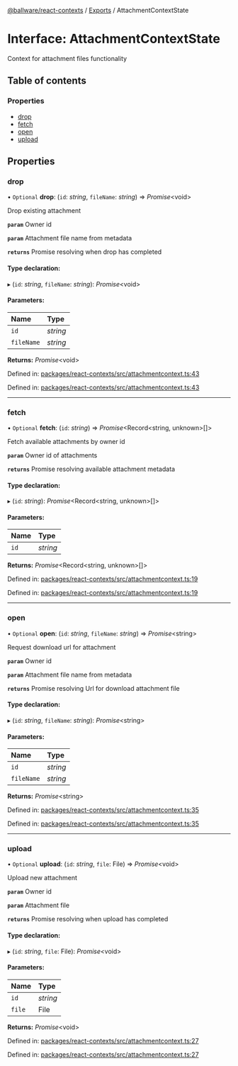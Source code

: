 [@ballware/react-contexts](../README.md) / [Exports](../modules.md) / AttachmentContextState

# Interface: AttachmentContextState

Context for attachment files functionality

## Table of contents

### Properties

- [drop](attachmentcontextstate.md#drop)
- [fetch](attachmentcontextstate.md#fetch)
- [open](attachmentcontextstate.md#open)
- [upload](attachmentcontextstate.md#upload)

## Properties

### drop

• `Optional` **drop**: (`id`: *string*, `fileName`: *string*) => *Promise*<void\>

Drop existing attachment

**`param`** Owner id

**`param`** Attachment file name from metadata

**`returns`** Promise resolving when drop has completed

#### Type declaration:

▸ (`id`: *string*, `fileName`: *string*): *Promise*<void\>

#### Parameters:

Name | Type |
:------ | :------ |
`id` | *string* |
`fileName` | *string* |

**Returns:** *Promise*<void\>

Defined in: [packages/react-contexts/src/attachmentcontext.ts:43](https://github.com/ballware/ballware-client/blob/0f5da41/packages/react-contexts/src/attachmentcontext.ts#L43)

Defined in: [packages/react-contexts/src/attachmentcontext.ts:43](https://github.com/ballware/ballware-client/blob/0f5da41/packages/react-contexts/src/attachmentcontext.ts#L43)

___

### fetch

• `Optional` **fetch**: (`id`: *string*) => *Promise*<Record<string, unknown\>[]\>

Fetch available attachments by owner id

**`param`** Owner id of attachments

**`returns`** Promise resolving available attachment metadata

#### Type declaration:

▸ (`id`: *string*): *Promise*<Record<string, unknown\>[]\>

#### Parameters:

Name | Type |
:------ | :------ |
`id` | *string* |

**Returns:** *Promise*<Record<string, unknown\>[]\>

Defined in: [packages/react-contexts/src/attachmentcontext.ts:19](https://github.com/ballware/ballware-client/blob/0f5da41/packages/react-contexts/src/attachmentcontext.ts#L19)

Defined in: [packages/react-contexts/src/attachmentcontext.ts:19](https://github.com/ballware/ballware-client/blob/0f5da41/packages/react-contexts/src/attachmentcontext.ts#L19)

___

### open

• `Optional` **open**: (`id`: *string*, `fileName`: *string*) => *Promise*<string\>

Request download url for attachment

**`param`** Owner id

**`param`** Attachment file name from metadata

**`returns`** Promise resolving Url for download attachment file

#### Type declaration:

▸ (`id`: *string*, `fileName`: *string*): *Promise*<string\>

#### Parameters:

Name | Type |
:------ | :------ |
`id` | *string* |
`fileName` | *string* |

**Returns:** *Promise*<string\>

Defined in: [packages/react-contexts/src/attachmentcontext.ts:35](https://github.com/ballware/ballware-client/blob/0f5da41/packages/react-contexts/src/attachmentcontext.ts#L35)

Defined in: [packages/react-contexts/src/attachmentcontext.ts:35](https://github.com/ballware/ballware-client/blob/0f5da41/packages/react-contexts/src/attachmentcontext.ts#L35)

___

### upload

• `Optional` **upload**: (`id`: *string*, `file`: File) => *Promise*<void\>

Upload new attachment

**`param`** Owner id

**`param`** Attachment file

**`returns`** Promise resolving when upload has completed

#### Type declaration:

▸ (`id`: *string*, `file`: File): *Promise*<void\>

#### Parameters:

Name | Type |
:------ | :------ |
`id` | *string* |
`file` | File |

**Returns:** *Promise*<void\>

Defined in: [packages/react-contexts/src/attachmentcontext.ts:27](https://github.com/ballware/ballware-client/blob/0f5da41/packages/react-contexts/src/attachmentcontext.ts#L27)

Defined in: [packages/react-contexts/src/attachmentcontext.ts:27](https://github.com/ballware/ballware-client/blob/0f5da41/packages/react-contexts/src/attachmentcontext.ts#L27)
